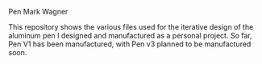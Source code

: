 Pen
Mark Wagner

This repository shows the various files used for the iterative design of the aluminum pen I designed and manufactured as a personal project.
So far, Pen V1 has been manufactured, with Pen v3 planned to be manufactured soon.
